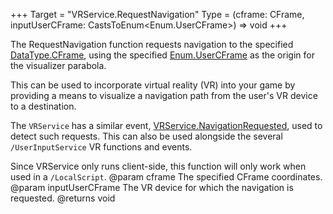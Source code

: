 +++
Target = "VRService.RequestNavigation"
Type = (cframe: CFrame, inputUserCFrame: CastsToEnum<Enum.UserCFrame>) => void
+++

The RequestNavigation function requests navigation to the specified [DataType.CFrame](https://developer.roblox.com/search#stq=CFrame), using the specified [Enum.UserCFrame](https://developer.roblox.com/search#stq=UserCFrame) as the origin for the visualizer parabola.This can be used to incorporate virtual reality (VR) into your game by providing a means to visualize a navigation path from the user's VR device to a destination.The `VRService` has a similar event, [VRService.NavigationRequested](https://developer.roblox.com/api-reference/event/VRService/NavigationRequested), used to detect such requests. This can also be used alongside the several `/UserInputService` VR functions and events.Since VRService only runs client-side, this function will only work when used in a `/LocalScript`.@param cframe The specified CFrame coordinates.@param inputUserCFrame The VR device for which the navigation is requested.@returns void